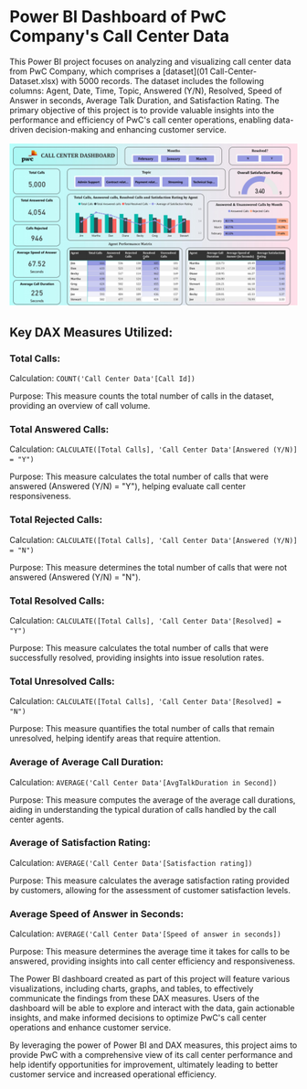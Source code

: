 # Power BI Dashboard of PwC Company's Call Center Data

This Power BI project focuses on analyzing and visualizing call center data from PwC Company, which comprises a [dataset](01 Call-Center-Dataset.xlsx) with 5000 records. The dataset includes the following columns: Agent, Date, Time, Topic, Answered (Y/N), Resolved, Speed of Answer in seconds, Average Talk Duration, and Satisfaction Rating. The primary objective of this project is to provide valuable insights into the performance and efficiency of PwC's call center operations, enabling data-driven decision-making and enhancing customer service.

![Dashboard](./Dashboard.jpg)

## Key DAX Measures Utilized:

### Total Calls:
Calculation: `COUNT('Call Center Data'[Call Id])`

Purpose: This measure counts the total number of calls in the dataset, providing an overview of call volume.

### Total Answered Calls:
Calculation: `CALCULATE([Total Calls], 'Call Center Data'[Answered (Y/N)] = "Y")`

Purpose: This measure calculates the total number of calls that were answered (Answered (Y/N) = "Y"), helping evaluate call center responsiveness.

### Total Rejected Calls:
Calculation: `CALCULATE([Total Calls], 'Call Center Data'[Answered (Y/N)] = "N")`

Purpose: This measure determines the total number of calls that were not answered (Answered (Y/N) = "N").

### Total Resolved Calls:
Calculation: `CALCULATE([Total Calls], 'Call Center Data'[Resolved] = "Y")`

Purpose: This measure calculates the total number of calls that were successfully resolved, providing insights into issue resolution rates.

### Total Unresolved Calls:
Calculation: `CALCULATE([Total Calls], 'Call Center Data'[Resolved] = "N")`

Purpose: This measure quantifies the total number of calls that remain unresolved, helping identify areas that require attention.

### Average of Average Call Duration:
Calculation: `AVERAGE('Call Center Data'[AvgTalkDuration in Second])`

Purpose: This measure computes the average of the average call durations, aiding in understanding the typical duration of calls handled by the call center agents.

### Average of Satisfaction Rating:
Calculation: `AVERAGE('Call Center Data'[Satisfaction rating])`

Purpose: This measure calculates the average satisfaction rating provided by customers, allowing for the assessment of customer satisfaction levels.

### Average Speed of Answer in Seconds:
Calculation: `AVERAGE('Call Center Data'[Speed of answer in seconds])`

Purpose: This measure determines the average time it takes for calls to be answered, providing insights into call center efficiency and responsiveness.

The Power BI dashboard created as part of this project will feature various visualizations, including charts, graphs, and tables, to effectively communicate the findings from these DAX measures. Users of the dashboard will be able to explore and interact with the data, gain actionable insights, and make informed decisions to optimize PwC's call center operations and enhance customer service.

By leveraging the power of Power BI and DAX measures, this project aims to provide PwC with a comprehensive view of its call center performance and help identify opportunities for improvement, ultimately leading to better customer service and increased operational efficiency.
